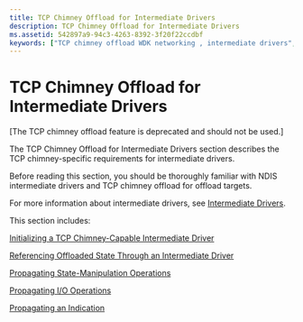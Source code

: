 ```yaml
---
title: TCP Chimney Offload for Intermediate Drivers
description: TCP Chimney Offload for Intermediate Drivers
ms.assetid: 542897a9-94c3-4263-8392-3f20f22ccdbf
keywords: ["TCP chimney offload WDK networking , intermediate drivers", "chimney offload WDK networking , intermediate drivers", "intermediate drivers WDK TCP chimney offload", "intermediate drivers WDK TCP chimney offload , about chimney offload for intermediate drivers", "intermediate drivers WDK networking , TCP chimney offload"]
---
```


# TCP Chimney Offload for Intermediate Drivers


\[The TCP chimney offload feature is deprecated and should not be used.\]

The TCP Chimney Offload for Intermediate Drivers section describes the TCP chimney-specific requirements for intermediate drivers.

Before reading this section, you should be thoroughly familiar with NDIS intermediate drivers and TCP chimney offload for offload targets.

For more information about intermediate drivers, see [Intermediate Drivers](https://msdn.microsoft.com/library/windows/hardware/ff557012).

This section includes:

[Initializing a TCP Chimney-Capable Intermediate Driver](initializing-a-tcp-chimney-capable-intermediate-driver.md)

[Referencing Offloaded State Through an Intermediate Driver](referencing-offloaded-state-through-an-intermediate-driver.md)

[Propagating State-Manipulation Operations](propagating-state-manipulation-operations.md)

[Propagating I/O Operations](propagating-i-o-operations.md)

[Propagating an Indication](propagating-the-completion-of-an-i-o-operation.md)

 

 





